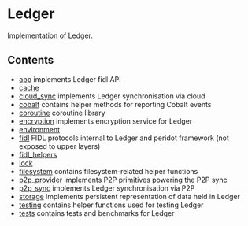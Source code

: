 # Ledger

Implementation of Ledger.

## Contents

 - [app](app) implements Ledger fidl API
 - [cache](cache)
 - [cloud_sync](cloud_sync) implements Ledger synchronisation via cloud
 - [cobalt](cobalt) contains helper methods for reporting Cobalt events
 - [coroutine](coroutine) coroutine library
 - [encryption](encryption) implements encryption service for Ledger
 - [environment](environment)
 - [fidl](fidl) FIDL protocols internal to Ledger and peridot framework (not exposed to upper layers)
 - [fidl_helpers](fidl_helpers)
 - [lock](lock)
 - [filesystem](filesystem) contains filesystem-related helper functions
 - [p2p_provider](p2p_provider) implements P2P primitives powering the P2P sync
 - [p2p_sync](p2p_sync) implements Ledger synchronisation via P2P
 - [storage](storage) implements persistent representation of data held in
   Ledger
 - [testing](testing) contains helper functions used for testing Ledger
 - [tests](tests) contains tests and benchmarks for Ledger
